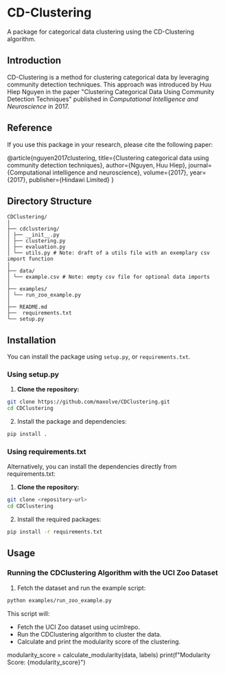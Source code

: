 # CD-Clustering

A package for categorical data clustering using the CD-Clustering algorithm.

## Introduction

CD-Clustering is a method for clustering categorical data by leveraging community detection techniques. This approach was introduced by Huu Hiep Nguyen in the paper "Clustering Categorical Data Using Community Detection Techniques" published in *Computational Intelligence and Neuroscience* in 2017.

## Reference

If you use this package in your research, please cite the following paper:

@article{nguyen2017clustering,
  title={Clustering categorical data using community detection techniques},
  author={Nguyen, Huu Hiep},
  journal={Computational intelligence and neuroscience},
  volume={2017},
  year={2017},
  publisher={Hindawi Limited}
}


## Directory Structure
```text
CDClustering/
│
├── cdclustering/
│ ├── __init__.py
│ ├── clustering.py
│ ├── evaluation.py
│ └── utils.py # Note: draft of a utils file with an exemplary csv import function
│
├── data/
│ └── example.csv # Note: empty csv file for optional data imports
│
├── examples/
│ └── run_zoo_example.py
│
├── README.md
├──  requirements.txt
└── setup.py
```


## Installation

You can install the package using `setup.py`, or `requirements.txt`.

### Using setup.py
1. **Clone the repository:**
```bash
git clone https://github.com/maxolve/CDClustering.git
cd CDClustering
```
2. Install the package and dependencies:
```bash
pip install .
```

### Using requirements.txt
Alternatively, you can install the dependencies directly from requirements.txt:
1. **Clone the repository:**
```bash
git clone <repository-url>
cd CDClustering
```
2. Install the required packages:
```bash
pip install -r requirements.txt
```
## Usage
### Running the CDClustering Algorithm with the UCI Zoo Dataset

1. Fetch the dataset and run the example script:

```bash
python examples/run_zoo_example.py
```
This script will:
- Fetch the UCI Zoo dataset using ucimlrepo.
- Run the CDClustering algorithm to cluster the data.
- Calculate and print the modularity score of the clustering.

modularity_score = calculate_modularity(data, labels)
print(f"Modularity Score: {modularity_score}")
```